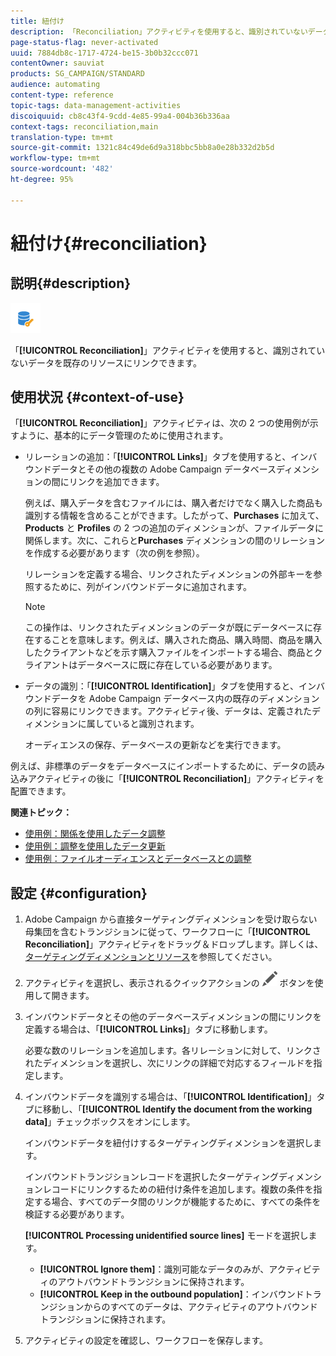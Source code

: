 ```yaml
---
title: 紐付け
description: 「Reconciliation」アクティビティを使用すると、識別されていないデータを既存のリソースにリンクできます。
page-status-flag: never-activated
uuid: 7884db8c-1717-4724-be15-3b0b32ccc071
contentOwner: sauviat
products: SG_CAMPAIGN/STANDARD
audience: automating
content-type: reference
topic-tags: data-management-activities
discoiquuid: cb8c43f4-9cdd-4e85-99a4-004b36b336aa
context-tags: reconciliation,main
translation-type: tm+mt
source-git-commit: 1321c84c49de6d9a318bbc5bb8a0e28b332d2b5d
workflow-type: tm+mt
source-wordcount: '482'
ht-degree: 95%

---
```



# 紐付け{#reconciliation}

## 説明{#description}

![](assets/reconciliation.png)

「**[!UICONTROL Reconciliation]**」アクティビティを使用すると、識別されていないデータを既存のリソースにリンクできます。

## 使用状況 {#context-of-use}

「**[!UICONTROL Reconciliation]**」アクティビティは、次の 2 つの使用例が示すように、基本的にデータ管理のために使用されます。

* リレーションの追加：「**[!UICONTROL Links]**」タブを使用すると、インバウンドデータとその他の複数の Adobe Campaign データベースディメンションの間にリンクを追加できます。

   例えば、購入データを含むファイルには、購入者だけでなく購入した商品も識別する情報を含めることができます。したがって、**Purchases** に加えて、**Products** と **Profiles** の 2 つの追加のディメンションが、ファイルデータに関係します。次に、これらと&#x200B;**Purchases** ディメンションの間のリレーションを作成する必要があります（次の例を参照）。

   リレーションを定義する場合、リンクされたディメンションの外部キーを参照するために、列がインバウンドデータに追加されます。

   >[!NOTE]
   >
   >この操作は、リンクされたディメンションのデータが既にデータベースに存在することを意味します。例えば、購入された商品、購入時間、商品を購入したクライアントなどを示す購入ファイルをインポートする場合、商品とクライアントはデータベースに既に存在している必要があります。

* データの識別：「**[!UICONTROL Identification]**」タブを使用すると、インバウンドデータを Adobe Campaign データベース内の既存のディメンションの列に容易にリンクできます。アクティビティ後、データは、定義されたディメンションに属していると識別されます。

   オーディエンスの保存、データベースの更新などを実行できます。

例えば、非標準のデータをデータベースにインポートするために、データの読み込みアクティビティの後に「**[!UICONTROL Reconciliation]**」アクティビティを配置できます。

**関連トピック：**

* [使用例：関係を使用したデータ調整](../../automating/using/reconciliation-using-relations.md)
* [使用例：調整を使用したデータ更新](../../automating/using/data-update-reconciliation.md)
* [使用例：ファイルオーディエンスとデータベースとの調整](../../automating/using/reconcile-file-audience-with-database.md)

## 設定 {#configuration}

1. Adobe Campaign から直接ターゲティングディメンションを受け取らない母集団を含むトランジションに従って、ワークフローに「**[!UICONTROL Reconciliation]**」アクティビティをドラッグ＆ドロップします。詳しくは、[ターゲティングディメンションとリソース](../../automating/using/query.md#targeting-dimensions-and-resources)を参照してください。
1. アクティビティを選択し、表示されるクイックアクションの ![](assets/edit_darkgrey-24px.png) ボタンを使用して開きます。
1. インバウンドデータとその他のデータベースディメンションの間にリンクを定義する場合は、「**[!UICONTROL Links]**」タブに移動します。

   必要な数のリレーションを追加します。各リレーションに対して、リンクされたディメンションを選択し、次にリンクの詳細で対応するフィールドを指定します。

1. インバウンドデータを識別する場合は、「**[!UICONTROL Identification]**」タブに移動し、「**[!UICONTROL Identify the document from the working data]**」チェックボックスをオンにします。

   インバウンドデータを紐付けするターゲティングディメンションを選択します。

   インバウンドトランジションレコードを選択したターゲティングディメンションレコードにリンクするための紐付け条件を追加します。複数の条件を指定する場合、すべてのデータ間のリンクが機能するために、すべての条件を検証する必要があります。

   **[!UICONTROL Processing unidentified source lines]** モードを選択します。

   * **[!UICONTROL Ignore them]**：識別可能なデータのみが、アクティビティのアウトバウンドトランジションに保持されます。
   * **[!UICONTROL Keep in the outbound population]**：インバウンドトランジションからのすべてのデータは、アクティビティのアウトバウンドトランジションに保持されます。

1. アクティビティの設定を確認し、ワークフローを保存します。
